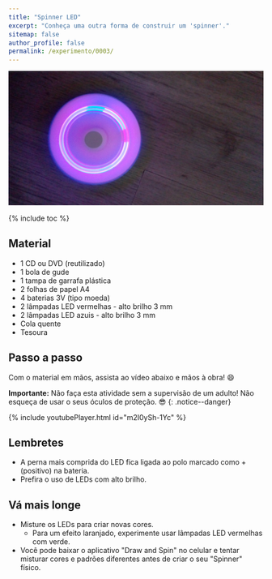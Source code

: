 ```yaml
---
title: "Spinner LED"
excerpt: "Conheça uma outra forma de construir um 'spinner'."
sitemap: false
author_profile: false
permalink: /experimento/0003/
---
```

![Spinner LED](/assets/experimentos/0003/thumb.jpg)

{% include toc %}

## Material
* 1 CD ou DVD (reutilizado)
* 1 bola de gude
* 1 tampa de garrafa plástica
* 2 folhas de papel A4
* 4 baterias 3V (tipo moeda)
* 2 lâmpadas LED vermelhas - alto brilho 3 mm
* 2 lâmpadas LED azuis - alto brilho 3 mm
* Cola quente
* Tesoura 

## Passo a passo
Com o material em mãos, assista ao vídeo abaixo e mãos à obra! :smile:

**Importante:** Não faça esta atividade sem a supervisão de um adulto! Não esqueça de usar o seus óculos de proteção. :sunglasses:
{: .notice--danger}

{% include youtubePlayer.html id="m2I0ySh-1Yc" %}

## Lembretes
* A perna mais comprida do LED fica ligada ao polo marcado como + (positivo) na bateria.
* Prefira o uso de LEDs com alto brilho.

## Vá mais longe
* Misture os LEDs para criar novas cores. 
  * Para um efeito laranjado, experimente usar lâmpadas LED vermelhas com verde.
* Você pode baixar o aplicativo "Draw and Spin" no celular e tentar misturar cores e padrões diferentes antes de criar o seu "Spinner" físico. 



